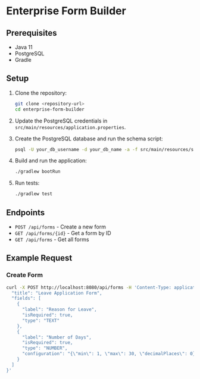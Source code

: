 # Enterprise Form Builder

## Prerequisites

- Java 11
- PostgreSQL
- Gradle

## Setup

1. Clone the repository:

    ```bash
    git clone <repository-url>
    cd enterprise-form-builder
    ```

2. Update the PostgreSQL credentials in `src/main/resources/application.properties`.

3. Create the PostgreSQL database and run the schema script:

    ```bash
    psql -U your_db_username -d your_db_name -a -f src/main/resources/schema.sql
    ```

4. Build and run the application:

    ```bash
    ./gradlew bootRun
    ```

5. Run tests:

    ```bash
    ./gradlew test
    ```

## Endpoints

- `POST /api/forms` - Create a new form
- `GET /api/forms/{id}` - Get a form by ID
- `GET /api/forms` - Get all forms

## Example Request

### Create Form

```bash
curl -X POST http://localhost:8080/api/forms -H 'Content-Type: application/json' -d '{
  "title": "Leave Application Form",
  "fields": [
    {
      "label": "Reason for Leave",
      "isRequired": true,
      "type": "TEXT"
    },
    {
      "label": "Number of Days",
      "isRequired": true,
      "type": "NUMBER",
      "configuration": "{\"min\": 1, \"max\": 30, \"decimalPlaces\": 0}"
    }
  ]
}'

